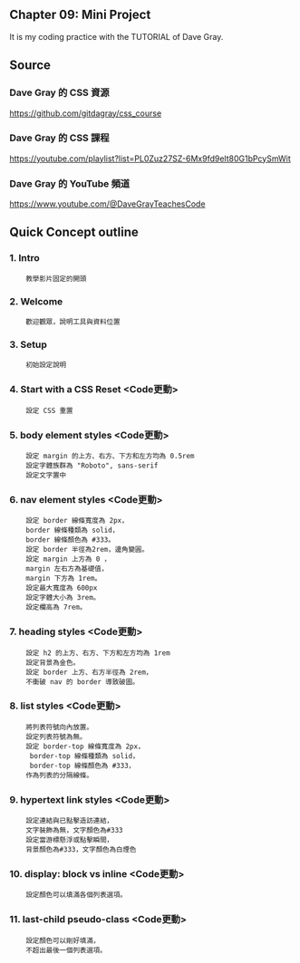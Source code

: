 ## Chapter 09: Mini Project
It is my coding practice with the TUTORIAL of Dave Gray. 

## Source
### Dave Gray 的 CSS 資源
https://github.com/gitdagray/css_course

### Dave Gray 的 CSS 課程
https://youtube.com/playlist?list=PL0Zuz27SZ-6Mx9fd9elt80G1bPcySmWit

### Dave Gray 的 YouTube 頻道
https://www.youtube.com/@DaveGrayTeachesCode

## Quick Concept outline
###  1. Intro
        教學影片固定的開頭

###  2. Welcome
        歡迎觀眾，說明工具與資料位置

###  3. Setup
        初始設定說明

###  4. Start with a CSS Reset <Code更動>
        設定 CSS 重置

###  5. body element styles <Code更動>
        設定 margin 的上方、右方、下方和左方均為 0.5rem
        設定字體族群為 "Roboto", sans-serif
        設定文字置中

###  6. nav element styles <Code更動>
        設定 border 線條寬度為 2px，
        border 線條種類為 solid，
        border 線條顏色為 #333。
        設定 border 半徑為2rem，邊角變圓。
        設定 margin 上方為 0 ，
        margin 左右方為基礎值，
        margin 下方為 1rem。
        設定最大寬度為 600px
        設定字體大小為 3rem。
        設定欄高為 7rem。

###  7. heading styles <Code更動>
        設定 h2 的上方、右方、下方和左方均為 1rem
        設定背景為金色。
        設定 border 上方、右方半徑為 2rem，
        不衝破 nav 的 border 導致破圖。

###  8. list styles <Code更動>
        將列表符號向內放置。
        設定列表符號為無。
        設定 border-top 線條寬度為 2px，
         border-top 線條種類為 solid，
         border-top 線條顏色為 #333，
        作為列表的分隔線條。

###  9. hypertext link styles <Code更動>
        設定連結與已點擊造訪連結，
        文字裝飾為無，文字顏色為#333
        設定當游標懸浮或點擊瞬間，
        背景顏色為#333，文字顏色為白煙色

### 10. display: block vs inline <Code更動>
        設定顏色可以填滿各個列表選項。

### 11. last-child pseudo-class <Code更動>
        設定顏色可以剛好填滿，
        不超出最後一個列表選項。

        
